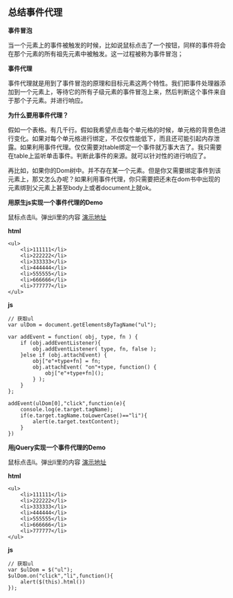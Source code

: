 ## 总结事件代理 ##

**事件冒泡**

当一个元素上的事件被触发的时候，比如说鼠标点击了一个按钮，同样的事件将会在那个元素的所有祖先元素中被触发。这一过程被称为事件冒泡；

**事件代理**	
	
事件代理就是用到了事件冒泡的原理和目标元素这两个特性。我们把事件处理器添加到一个元素上，等待它的所有子级元素的事件冒泡上来，然后判断这个事件来自于那个子元素。并进行响应。

**为什么要用事件代理？**

假如一个表格。有几千行。假如我希望点击每个单元格的时候，单元格的背景色进行变化。如果对每个单元格进行绑定，不仅仅性能低下，而且还可能引起内存泄露。如果利用事件代理。仅仅需要对table绑定一个事件就万事大吉了。我只需要在table上监听单击事件。判断此事件的来源。就可以针对性的进行响应了。

再比如，如果你的Dom树中。并不存在某一个元素。但是你又需要绑定事件到该元素上，那又怎么办呢？如果利用事件代理，你只需要把还未在dom书中出现的元素绑到父元素上甚至body上或者document上就ok。


**用原生js实现一个事件代理的Demo**

鼠标点击li。弹出li里的内容	
[演示地址](http://codepen.io/zhaojianxin/pen/ALEqmR)

**html**

```
<ul>
	<li>111111</li>
	<li>222222</li>
	<li>333333</li>
	<li>444444</li>
	<li>555555</li>
	<li>666666</li>
	<li>777777</li>
</ul>

```

**js**

```	
// 获取ul
var ulDom = document.getElementsByTagName("ul");

var addEvent = function( obj, type, fn ) { 
	if (obj.addEventListener){
		obj.addEventListener( type, fn, false );
	}else if (obj.attachEvent) { 
		obj["e"+type+fn] = fn; 
		obj.attachEvent( "on"+type, function() { 
			obj["e"+type+fn](); 
		} ); 
	} 
};

addEvent(ulDom[0],"click",function(e){
	console.log(e.target.tagName);
	if(e.target.tagName.toLowerCase()=="li"){
		alert(e.target.textContent);
	}
})
```

**用jQuery实现一个事件代理的Demo**

鼠标点击li。弹出li里的内容	
[演示地址](http://codepen.io/zhaojianxin/pen/rrxyXy)

**html**

```
<ul>
	<li>111111</li>
	<li>222222</li>
	<li>333333</li>
	<li>444444</li>
	<li>555555</li>
	<li>666666</li>
	<li>777777</li>
</ul>

```

**js**

```	
// 获取ul
var $ulDom = $("ul");
$ulDom.on("click","li",function(){
	alert($(this).html())
});

```
